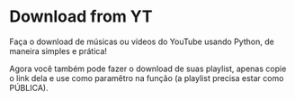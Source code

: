 # Download from YT

Faça o download de músicas ou vídeos do YouTube usando Python, de maneira simples e prática!

Agora você também pode fazer o download de suas playlist, apenas copie o link dela e use como paramêtro na função (a playlist precisa estar como PÚBLICA).

